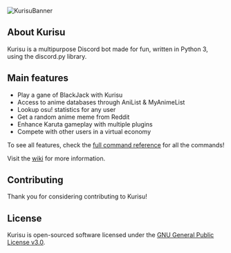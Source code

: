![KurisuBanner](https://timelinecovers.pro/facebook-cover/download/steins-gate-makise-kurisu-facebook-cover.jpg)

## About Kurisu
Kurisu is a multipurpose Discord bot made for fun, written in Python 3, using the discord.py library.

## Main features
* Play a gane of BlackJack with Kurisu 
* Access to anime databases through AniList & MyAnimeList
* Lookup osu! statistics for any user
* Get a random anime meme from Reddit
* Enhance Karuta gameplay with multiple plugins
* Compete with other users in a virtual economy

To see all features, check the [full command reference](https://github.com/eyang2020/Kurisu/wiki/Commands) for all the commands!

Visit the [wiki](https://github.com/eyang2020/Kurisu/wiki) for more information.

## Contributing
Thank you for considering contributing to Kurisu!

## License
Kurisu is open-sourced software licensed under the [GNU General Public License v3.0](http://www.gnu.org/licenses/gpl.html).
